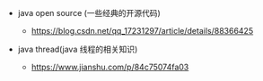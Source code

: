 + java open source (一些经典的开源代码)
  - https://blog.csdn.net/qq_17231297/article/details/88366425

+ java thread(java 线程的相关知识)
  - https://www.jianshu.com/p/84c75074fa03
